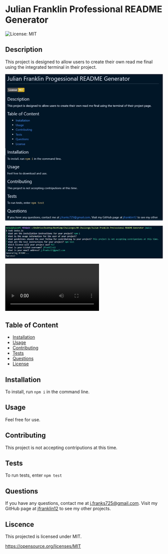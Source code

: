 # Julian Franklin Professional README Generator

  ![License: MIT](https://img.shields.io/badge/License-MIT-yellow.svg)

  ## Description
  
  This project is designed to allow users to create their own read me final using the integrated terminal in their project.

  ![Generated README example](./assests/Generated-Readme.jpg)

  ![Terminal Screenshot](./assests/terminal.jpg)

  ![Creation of README Video](./assests/Untitled_%20Jul%2025%2C%202022%203_26%20PM.webm)

  ## Table of Content
  - [Installation](#installation)
  - [Usage](#usage)
  - [Contributing](#contributing)
  - [Tests](#tests)
  - [Questions](#questions)
  - [License](#license)

  ## Installation

  To install, run ```npm i``` in the command line.

  ## Usage

  Feel free for use.

  ## Contributing

  This project is not accepting contriputions at this time.

  ## Tests
  
  To run tests, enter ```npm test```

  ## Questions

  If you have any questions, contact me at j.franks725@gmail.com. Visit my GitHub page at [jfranklin12](https://github.com/jfranklin12/) to see my other projects.

  ## Liscence
    
This projected is licensed under MIT.

  https://opensource.org/licenses/MIT
